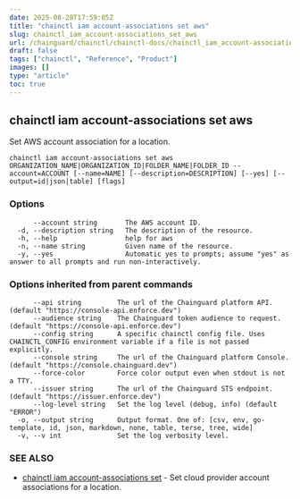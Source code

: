 ```yaml
---
date: 2025-08-28T17:59:05Z
title: "chainctl iam account-associations set aws"
slug: chainctl_iam_account-associations_set_aws
url: /chainguard/chainctl/chainctl-docs/chainctl_iam_account-associations_set_aws/
draft: false
tags: ["chainctl", "Reference", "Product"]
images: []
type: "article"
toc: true
---
```

## chainctl iam account-associations set aws

Set AWS account association for a location.

```
chainctl iam account-associations set aws ORGANIZATION_NAME|ORGANIZATION_ID|FOLDER_NAME|FOLDER_ID --account=ACCOUNT [--name=NAME] [--description=DESCRIPTION] [--yes] [--output=id|json|table] [flags]
```

### Options

```
      --account string       The AWS account ID.
  -d, --description string   The description of the resource.
  -h, --help                 help for aws
  -n, --name string          Given name of the resource.
  -y, --yes                  Automatic yes to prompts; assume "yes" as answer to all prompts and run non-interactively.
```

### Options inherited from parent commands

```
      --api string         The url of the Chainguard platform API. (default "https://console-api.enforce.dev")
      --audience string    The Chainguard token audience to request. (default "https://console-api.enforce.dev")
      --config string      A specific chainctl config file. Uses CHAINCTL_CONFIG environment variable if a file is not passed explicitly.
      --console string     The url of the Chainguard platform Console. (default "https://console.chainguard.dev")
      --force-color        Force color output even when stdout is not a TTY.
      --issuer string      The url of the Chainguard STS endpoint. (default "https://issuer.enforce.dev")
      --log-level string   Set the log level (debug, info) (default "ERROR")
  -o, --output string      Output format. One of: [csv, env, go-template, id, json, markdown, none, table, terse, tree, wide]
  -v, --v int              Set the log verbosity level.
```

### SEE ALSO

* [chainctl iam account-associations set](/chainguard/chainctl/chainctl-docs/chainctl_iam_account-associations_set/)	 - Set cloud provider account associations for a location.

